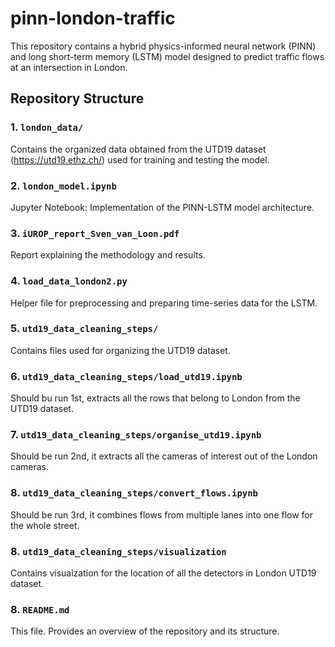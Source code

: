# pinn-london-traffic
This repository contains a hybrid physics-informed neural network (PINN) and long short-term memory (LSTM) model designed to predict traffic flows at an intersection in London.

## Repository Structure

### 1. `london_data/`
Contains the organized data obtained from the UTD19 dataset (https://utd19.ethz.ch/) used for training and testing the model.

### 2. `london_model.ipynb`
Jupyter Notebook: Implementation of the PINN-LSTM model architecture.

### 3. `iUROP_report_Sven_van_Loon.pdf`
Report explaining the methodology and results.

### 4. `load_data_london2.py`
Helper file for preprocessing and preparing time-series data for the LSTM.

### 5. `utd19_data_cleaning_steps/`
Contains files used for organizing the UTD19 dataset.

### 6. `utd19_data_cleaning_steps/load_utd19.ipynb`
Should bu run 1st, extracts all the rows that belong to London from the UTD19 dataset.

### 7. `utd19_data_cleaning_steps/organise_utd19.ipynb`
Should be run 2nd, it extracts all the cameras of interest out of the London cameras.

### 8. `utd19_data_cleaning_steps/convert_flows.ipynb`
Should be run 3rd, it combines flows from multiple lanes into one flow for the whole street.

### 8. `utd19_data_cleaning_steps/visualization`
Contains visualzation for the location of all the detectors in London UTD19 dataset.

### 8. `README.md`
This file. Provides an overview of the repository and its structure.
